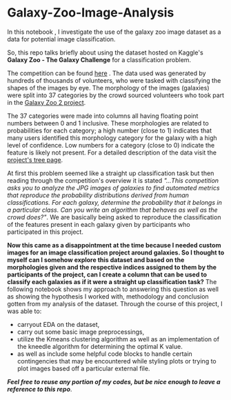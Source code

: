 # Galaxy-Zoo-Image-Analysis
In this notebook , I investigate the use of the galaxy zoo image dataset as a data for potential image classification.


So, this repo talks briefly about using the dataset hosted on Kaggle's **Galaxy Zoo - The Galaxy
Challenge** for a classification problem.

The competition can be found [here](https://www.kaggle.com/c/galaxy-zoo-the-galaxy-challenge/overview) .
The data used was generated by hundreds of thousands of volunteers, who were tasked with classifying
the shapes of the images by eye. The morphology of the images (galaxies) were split into 37 categories
by the crowd sourced volunteers who took part in the [Galaxy Zoo 2 project](https://www.zooniverse.org/projects/zookeeper/galaxy-zoo/#/classify).

The 37 categories were made into columns all having floating point numbers between 0 and 1 inclusive.
These morphologies are related to probabilities for each category; a high number (close to 1) indicates
that many users identified this morphology category for the galaxy with a high level of confidence. Low
numbers for a category (close to 0) indicate the feature is likely not present.
For a detailed description of the data visit the [project's tree page](https://www.kaggle.com/c/galaxy-zoo-the-galaxy-challenge/overview/the-galaxy-zoo-decision-tree).

At first this problem seemed like a straight up classification task but then reading through the
competition's overview it is stated *"...This competition asks you to analyze the JPG images of galaxies to
find automated metrics that reproduce the probability distributions derived from human classifications.
For each galaxy, determine the probability that it belongs in a particular class. Can you write an
algorithm that behaves as well as the crowd does?"*. We are basically being asked to reproduce the
classification of the features present in each galaxy given by participants who participated in this
project.

**Now this came as a disappointment at the time because I needed custom images for an image
classification project around galaxies.
So I thought to myself can I somehow explore this dataset and based on the morphologies given and the
respective indices assigned to them by the participants of the project, can I create a column that can be
used to classify each galaxies as if it were a straight up classification task?**
The following notebook shows my approach to answering this question as well as showing the
hypothesis I worked with, methodology and conclusion gotten from my analysis of the dataset.
Through the course of this project, I was able to:
- carryout EDA on the dataset,
- carry out some basic image preprocessings,
- utilize the Kmeans clustering algorithm as well as an implementation of the kneedle algorithm for
determining the optimal K value.
- as well as include some helpful code blocks to handle certain contingencies that may be encountered
while styling plots or trying to plot images based off a particular external file.

***Feel free to reuse any portion of my codes, but be nice enough to leave a reference to this repo***.
